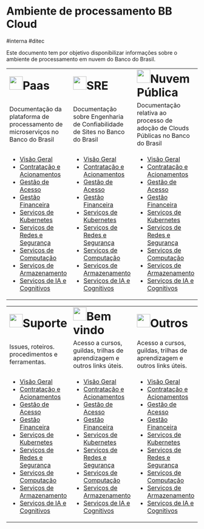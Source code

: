 # Ambiente de processamento BB Cloud

\#interna \#ditec

Este documento tem por objetivo disponibilizar informações sobre o ambiente de processamento em nuvem do Banco do Brasil.


<div style="text-align: justify">

<table style="width:100%;border:0;vertical-align: top">
 <tr>
    <td width="33%"><img width="35px" src="img/kubernetes.svg"/><b style="font-size:30px">Paas</b></td>
    <td width="33%"><img width="35px" src="img/azure.svg"/><b style="font-size:30px">SRE</b></td>
    <td width="33%"><img width="35px" src="img/azure.svg"/><b style="font-size:30px">Nuvem Pública</b></td>
 </tr>


 <tr>
    <td width="25%" font-size="20px">Documentação da plataforma de processamento de microserviços no Banco do Brasil
    </td>
    <td width="25%" font-size="20px">Documentação sobre Engenharia de Confiabilidade de Sites no Banco do Brasil
    </td>
    <td width="25%" font-size="20px">Documentação relativa ao processo de adoção de Clouds Públicas no Banco do Brasil
    </td>
 </tr>



<tr>

<td>

- [Visão Geral](./documentos/01-visao-geral)
- [Contratação e Acionamentos](./documentos/02-contratacao-e-acionamentos)
- [Gestão de Acesso](./documentos/03-gestao-de-acesso)
- [Gestão Financeira](./documentos/04-gestao-financeira)
- [Serviços de Kubernetes](./documentos/05-servico-de-kubernetes)
- [Serviços de Redes e Segurança](./documentos/06-servicos-de-rede-e-seguranca)
- [Serviços de Computação](./documentos/07-servicos-de-computacao)
- [Serviços de Armazenamento](./documentos/08-servicos-de-armazenamento)
- [Serviços de IA e Cognitivos](./documentos/09-servicos-de-ia-e-cognitivos) 

</td>

<td>

- [Visão Geral](./documentos/01-visao-geral)
- [Contratação e Acionamentos](./documentos/02-contratacao-e-acionamentos)
- [Gestão de Acesso](./documentos/03-gestao-de-acesso)
- [Gestão Financeira](./documentos/04-gestao-financeira)
- [Serviços de Kubernetes](./documentos/05-servico-de-kubernetes)
- [Serviços de Redes e Segurança](./documentos/06-servicos-de-rede-e-seguranca)
- [Serviços de Computação](./documentos/07-servicos-de-computacao)
- [Serviços de Armazenamento](./documentos/08-servicos-de-armazenamento)
- [Serviços de IA e Cognitivos](./documentos/09-servicos-de-ia-e-cognitivos)

</td>


<td>

- [Visão Geral](./documentos/01-visao-geral)
- [Contratação e Acionamentos](./documentos/02-contratacao-e-acionamentos)
- [Gestão de Acesso](./documentos/03-gestao-de-acesso)
- [Gestão Financeira](./documentos/04-gestao-financeira)
- [Serviços de Kubernetes](./documentos/05-servico-de-kubernetes)
- [Serviços de Redes e Segurança](./documentos/06-servicos-de-rede-e-seguranca)
- [Serviços de Computação](./documentos/07-servicos-de-computacao)
- [Serviços de Armazenamento](./documentos/08-servicos-de-armazenamento)
- [Serviços de IA e Cognitivos](./documentos/09-servicos-de-ia-e-cognitivos)

</td>


</tr>
</table>
</div>



<div style="text-align: justify">

<table style="width:100%;border:0;vertical-align: top">
 <tr>
    <td width="25%"><img width="35px" src="img/azure.svg"/><b style="font-size:30px">Suporte</b></td>
    <td width="25%"><img width="35px" src="img/google.svg"/><b  style="font-size:30px">Bem vindo</b></td>
    <td width="25%"><img width="35px" src="img/google.svg"/><b  style="font-size:30px">Outros</b></td>
 </tr>


 <tr>
    <td width="25%">Issues, roteiros. procedimentos e ferramentas.
    </td>
    <td width="25%">Acesso a cursos, guildas, trilhas de aprendizagem e outros links úteis.
    </td>
    <td width="25%">Acesso a cursos, guildas, trilhas de aprendizagem e outros links úteis.
    </td>
 </tr>



<tr>

<td>

- [Visão Geral](./documentos/01-visao-geral)
- [Contratação e Acionamentos](./documentos/02-contratacao-e-acionamentos)
- [Gestão de Acesso](./documentos/03-gestao-de-acesso)
- [Gestão Financeira](./documentos/04-gestao-financeira)
- [Serviços de Kubernetes](./documentos/05-servico-de-kubernetes)
- [Serviços de Redes e Segurança](./documentos/06-servicos-de-rede-e-seguranca)
- [Serviços de Computação](./documentos/07-servicos-de-computacao)
- [Serviços de Armazenamento](./documentos/08-servicos-de-armazenamento)
- [Serviços de IA e Cognitivos](./documentos/09-servicos-de-ia-e-cognitivos) 

</td>

<td>

- [Visão Geral](./documentos/01-visao-geral)
- [Contratação e Acionamentos](./documentos/02-contratacao-e-acionamentos)
- [Gestão de Acesso](./documentos/03-gestao-de-acesso)
- [Gestão Financeira](./documentos/04-gestao-financeira)
- [Serviços de Kubernetes](./documentos/05-servico-de-kubernetes)
- [Serviços de Redes e Segurança](./documentos/06-servicos-de-rede-e-seguranca)
- [Serviços de Computação](./documentos/07-servicos-de-computacao)
- [Serviços de Armazenamento](./documentos/08-servicos-de-armazenamento)
- [Serviços de IA e Cognitivos](./documentos/09-servicos-de-ia-e-cognitivos)

</td>


<td>

- [Visão Geral](./documentos/01-visao-geral)
- [Contratação e Acionamentos](./documentos/02-contratacao-e-acionamentos)
- [Gestão de Acesso](./documentos/03-gestao-de-acesso)
- [Gestão Financeira](./documentos/04-gestao-financeira)
- [Serviços de Kubernetes](./documentos/05-servico-de-kubernetes)
- [Serviços de Redes e Segurança](./documentos/06-servicos-de-rede-e-seguranca)
- [Serviços de Computação](./documentos/07-servicos-de-computacao)
- [Serviços de Armazenamento](./documentos/08-servicos-de-armazenamento)
- [Serviços de IA e Cognitivos](./documentos/09-servicos-de-ia-e-cognitivos)

</td>

</tr>
</table>
</div>


